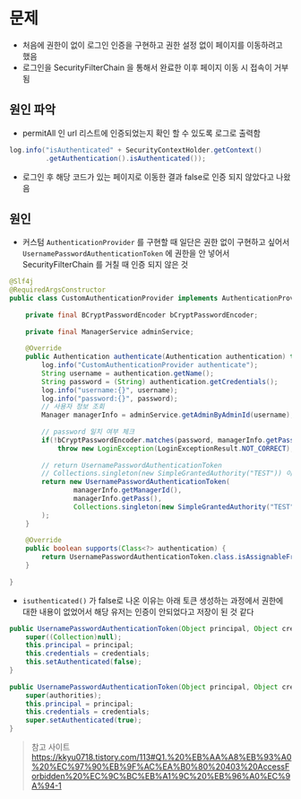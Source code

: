 # 문제
- 처음에 권한이 없이 로그인 인증을 구현하고 권한 설정 없이 페이지를 이동하려고 했음
- 로그인을 SecurityFilterChain 을 통해서 완료한 이후 페이지 이동 시 접속이 거부됨

## 원인 파악
- permitAll 인 url 리스트에 인증되었는지 확인 할 수 있도록 로그로 출력함
```java
log.info("isAuthenticated" + SecurityContextHolder.getContext()
		 .getAuthentication().isAuthenticated());
```
- 로그인 후 해당 코드가 있는 페이지로 이동한 결과 false로 인증 되지 않았다고 나왔음
## 원인 
- 커스텀 `AuthenticationProvider` 를 구현할 때 일단은 권한 없이 구현하고 싶어서 `UsernamePasswordAuthenticationToken` 에 권한을 안 넣어서 SecurityFilterChain 를 거칠 때 인증 되지 않은 것

```java
@Slf4j  
@RequiredArgsConstructor  
public class CustomAuthenticationProvider implements AuthenticationProvider {  
  
    private final BCryptPasswordEncoder bCryptPasswordEncoder;  
  
    private final ManagerService adminService;  
  
    @Override  
    public Authentication authenticate(Authentication authentication) throws AuthenticationException {  
        log.info("CustomAuthenticationProvider authenticate");  
        String username = authentication.getName();  
        String password = (String) authentication.getCredentials();  
        log.info("username:{}", username);  
        log.info("password:{}", password);  
        // 사용자 정보 조회  
        Manager managerInfo = adminService.getAdminByAdminId(username);  
  
        // password 일치 여부 체크  
        if(!bCryptPasswordEncoder.matches(password, managerInfo.getPass()))  
            throw new LoginException(LoginExceptionResult.NOT_CORRECT);  
  
        // return UsernamePasswordAuthenticationToken  
        // Collections.singleton(new SimpleGrantedAuthority("TEST")) 이부분 없이 구현함
        return new UsernamePasswordAuthenticationToken(  
                managerInfo.getManagerId(),  
                managerInfo.getPass(),  
                Collections.singleton(new SimpleGrantedAuthority("TEST"))  
        );  
    }  
  
    @Override  
    public boolean supports(Class<?> authentication) {  
        return UsernamePasswordAuthenticationToken.class.isAssignableFrom(authentication);  
    }  
  
}
```

- `isuthenticated()` 가 false로 나온 이유는 아래 토큰 생성하는 과정에서 권한에 대한 내용이 없었어서 해당 유저는 인증이 안되었다고 저장이 된 것 같다
```java
public UsernamePasswordAuthenticationToken(Object principal, Object credentials) {  
    super((Collection)null);  
    this.principal = principal;  
    this.credentials = credentials;  
    this.setAuthenticated(false);  
}  
  
public UsernamePasswordAuthenticationToken(Object principal, Object credentials, Collection<? extends GrantedAuthority> authorities) {  
    super(authorities);  
    this.principal = principal;  
    this.credentials = credentials;  
    super.setAuthenticated(true);  
}
```

>참고 사이트
>https://kkyu0718.tistory.com/113#Q1.%20%EB%AA%A8%EB%93%A0%20%EC%97%90%EB%9F%AC%EA%B0%80%20403%20AccessForbidden%20%EC%9C%BC%EB%A1%9C%20%EB%96%A0%EC%9A%94-1